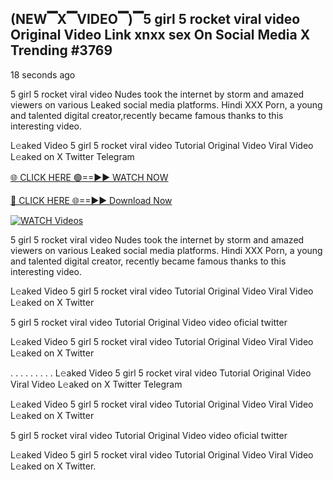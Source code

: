 ## (NEW▔X▔VIDEO▔)▔5 girl 5 rocket viral video Original Video Link xnxx sex On Social Media X Trending #3769

18 seconds ago

5 girl 5 rocket viral video Nudes took the internet by storm and amazed viewers on various Leaked social media platforms. Hindi XXX Porn, a young and talented digital creator,recently became famous thanks to this interesting video.

L𝚎aked Video 5 girl 5 rocket viral video Tutorial Original Video Viral Video L𝚎aked on X Twitter Telegram

[🌐 CLICK HERE 🟢==►► WATCH NOW](https://dekho-ki-hoy-07-2k25.blogspot.com/2025/01/viral-tv.html)

[🔴 CLICK HERE 🌐==►► Download Now](https://dekho-ki-hoy-07-2k25.blogspot.com/2025/01/viral-tv.html)

[![WATCH Videos](https://i.imgur.com/ydURGbz.png)](https://dekho-ki-hoy-07-2k25.blogspot.com/2025/01/viral-tv.html)

5 girl 5 rocket viral video Nudes took the internet by storm and amazed viewers on various Leaked social media platforms. Hindi XXX Porn, a young and talented digital creator, recently became famous thanks to this interesting video.

L𝚎aked Video 5 girl 5 rocket viral video Tutorial Original Video Viral Video L𝚎aked on X Twitter

5 girl 5 rocket viral video Tutorial Original Video video oficial twitter

L𝚎aked Video 5 girl 5 rocket viral video Tutorial Original Video Viral Video L𝚎aked on X Twitter

. . . . . . . . . L𝚎aked Video 5 girl 5 rocket viral video Tutorial Original Video Viral Video L𝚎aked on X Twitter Telegram

L𝚎aked Video 5 girl 5 rocket viral video Tutorial Original Video Viral Video L𝚎aked on X Twitter

5 girl 5 rocket viral video Tutorial Original Video video oficial twitter

L𝚎aked Video 5 girl 5 rocket viral video Tutorial Original Video Viral Video L𝚎aked on X Twitter.